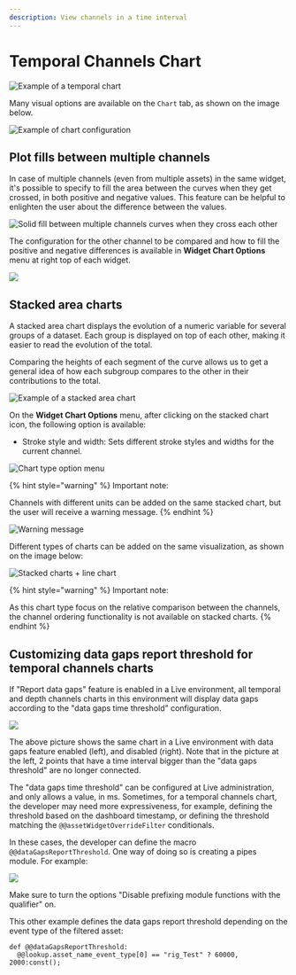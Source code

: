 ```yaml
---
description: View channels in a time interval
---
```


# Temporal Channels Chart

![Example of a temporal chart](<../../../.gitbook/assets/image (62).png>)

Many visual options are available on the `Chart` tab, as shown on the image below.

![Example of chart configuration](<../../../.gitbook/assets/image (363).png>)

## Plot fills between multiple channels

In case of multiple channels (even from multiple assets) in the same widget, it's possible to specify to fill the area between the curves when they get crossed, in both positive and negative values. This feature can be helpful to enlighten the user about the difference between the values.

![Solid fill between multiple channels curves when they cross each other](https://gblobscdn.gitbook.com/assets%2F-Lno5CP\_Y4IUtBWLlJZl%2F-MhaV1fVYUIkDpTv0uqa%2F-MhaYyG42cSMX\_0Ny\_we%2Fimage.png?alt=media\&token=97fdcf6c-465f-40ac-b8ff-243fa2629a59)

The configuration for the other channel to be compared and how to fill the positive and negative differences is available in **Widget Chart Options** menu at right top of each widget.

![](<../../../.gitbook/assets/image (407).png>)

## Stacked area charts

A stacked area chart displays the evolution of a numeric variable for several groups of a dataset. Each group is displayed on top of each other, making it easier to read the evolution of the total.

Comparing the heights of each segment of the curve allows us to get a general idea of how each subgroup compares to the other in their contributions to the total.

![Example of a stacked area chart](<../../../.gitbook/assets/image (261).png>)

On the **Widget Chart Options** menu, after clicking on the stacked chart icon, the following option is available:

* Stroke style and width: Sets different stroke styles and widths for the current channel.

![Chart type option menu](<../../../.gitbook/assets/image (70).png>)

{% hint style="warning" %}
Important note:

Channels with different units can be added on the same stacked chart, but the user will receive a warning message.
{% endhint %}

![Warning message](<../../../.gitbook/assets/image (345).png>)

Different types of charts can be added on the same visualization, as shown on the image below:

![Stacked charts + line chart](<../../../.gitbook/assets/image (286).png>)

{% hint style="warning" %}
Important note:

As this chart type focus on the relative comparison between the channels, the channel ordering functionality is not available on stacked charts.
{% endhint %}

## Customizing data gaps report threshold for temporal channels charts

If "Report data gaps" feature is enabled in a Live environment, all temporal and depth channels charts in this environment will display data gaps according to the "data gaps time threshold" configuration.

![](<../../../.gitbook/assets/dataGaps-time.png>)

The above picture shows the same chart in a Live environment with data gaps feature enabled (left), and disabled (right). Note that in the picture at the left, 2 points that have a time interval bigger than the "data gaps threshold" are no longer connected. 

The "data gaps time threshold" can be  configured at Live administration, and only allows a value, in ms. Sometimes, for a temporal channels chart, the developer may need more expressiveness, for example, defining the threshold based on the dashboard timestamp, or defining the threshold matching the `@@assetWidgetOverrideFilter` conditionals. 

In these cases, the developer can define the macro `@@dataGapsReportThreshold`. One way of doing so is creating a pipes module. For example:

![](<../../../.gitbook/assets/dataGapsReportThreshold-1.png>)

Make sure to turn the options "Disable prefixing module functions with the qualifier" on.

This other example defines the data gaps report threshold depending on the event type of the filtered asset:
```
def @@dataGapsReportThreshold:
  @@lookup.asset_name_event_type[0] == "rig_Test" ? 60000, 2000:const();
```
